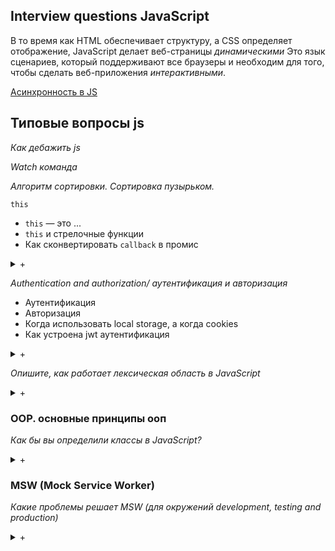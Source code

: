 ## Interview questions JavaScript

В то время как HTML обеспечивает структуру, а CSS определяет отображение, JavaScript делает веб-страницы *динамическими*
Это язык сценариев, который поддерживают все браузеры и необходим для того, чтобы сделать веб-приложения *интерактивными*.

[Aсинхронность в JS](./asynchronous-in-js.md)

## Типовые вопросы js

*Как дебажить js*

*Watch команда*

*Aлгоритм сортировки. Cортировка пузырьком.*

`this`

  - `this` — это ...
  - `this` и стрелочные функции
  - Как сконвертировать `callback` в промис

<details>
<summary markdown="span">+</summary>

В JavaScript ключевое слово `this` используется для ссылки на объект, который является текущим контекстом исполнения кода.
В разных контекстах значение `this` может отличаться:

- В глобальном контексте `this` ссылается на глобальный объект
(например, **window** в браузере или **global** в Node.js).

- В функции, вызванной в контексте объекта, `this` ссылается на этот объект.

- В обработчиках событий `this` ссылается на элемент, на котором произошло событие.

- Cтрелочные функции, не имеют своего собственного `this`.
Они наследуют его от родительского контекста или глобального (который ближе по иерархии).
</details>

*Authentication and authorization/ аутентификация и авторизация*

  - Аутентификация
  - Авторизация
  - Когда использовать local storage, а когда cookies
  - Как устроена jwt аутентификация

<details>
<summary markdown="span">+</summary>

- **Аутентификация** проверяет подлинность юзера (например по логину и паролю).

- **Авторизация** проверяет права юзера (например он админ и может редактировать записи других юзеров).
</details>

*Опишите, как работает лексическая область в JavaScript*
<details>

<summary markdown="span">+</summary>

Видимость и доступ к переменным и функциям зависят от области, в которой они объявлены.
Эти элементы могут быть глобальными по области действия и, следовательно, доступными для всего кода, или локальными для блока кода или функции.
Внутренние функции лексически связаны внешними функциями, что означает, что они имеют доступ к переменным, объявленным их внешними функциями.
</details>

### ООР. основные принципы ооп

*Как бы вы определили классы в JavaScript?*
<details>
<summary markdown="span">+</summary>

Класс — это, по сути, шаблон для инкапсулированного, многократно используемого кода, для которого может быть несколько экземпляров (называемых объектами), как и в любом объектно-ориентированном языке.
Классы содержат данные в виде переменных и функций, выполняющих код.
Классы объявляются либо как функции, либо с помощью ключевого слова class.
</details>

### MSW (Mock Service Worker) 

*Какие проблемы решает MSW (для окружений development, testing and production)*
<details>
<summary markdown="span">+</summary>

**MSW (Mock Service Worker)** - это инструмент для создания мок-серверов,
которые могут использоваться в разных средах для следующих целей:

- В **development**-среде:

  - создание мок-серверов для эмуляции удаленного API;

  - разработка приложения в условиях, когда удаленный API еще не готов или недоступен;

  - оптимизация процесса разработки и тестирования приложения, за счет ускорения работы с сервером;

  - поддержка независимости от удаленного API и уменьшение зависимости приложения от сторонних сервисов;

- В **testing**-среде:

  - тестирования приложения на разных сценариях ответов от сервера;

- В **production**-среде:

  - тестирование новой функциональности без риска повреждения реальных данных;
</details>
